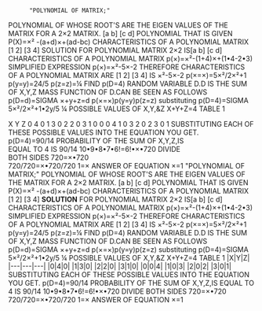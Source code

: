           "POLYNOMIAL OF MATRIX;"
POLYNOMIAL OF WHOSE ROOT'S ARE THE EIGEN VALUES OF THE MATRIX FOR A 2×2 MATRIX. [a b] [c d] POLYNOMIAL THAT IS GIVEN P(X)=×² -(a+d)×+(ad-bc) CHARACTERISTICS OF A POLYNOMIAL MATRIX [1 2] [3 4] SOLUTION FOR POLYNOMIAL MATRIX 2×2 IS[a b] [c d] CHARACTERISTICS OF A POLYNOMIAL MATRIX p(×)=×²-(1+4)×+(1•4-2•3) SIMPLIFIED EXPRESSION p(×)=×²-5×-2 THEREFORE CHARACTERISTICS OF A POLYNOMIAL MATRIX ARE [1 2] [3 4] IS ×²-5×-2 p(×=×)=5×²/2×²+1 p(y=y)=24/5 p(z=z)=¼ FIND p(D=4) RANDOM VARIABLE D.D IS THE SUM OF X,Y,Z MASS FUNCTION OF D.CAN BE SEEN AS FOLLOWS p(D=d)=SIGMA ×+y+z=d p(×=×)p(y=y)p(z=z) substituting p(D=4)=SIGMA 5×²/2×²+1•2y/5 ¼ POSSIBLE VALUES OF X,Y,&Z X+Y+Z=4 TABLE 1

X	Y	Z
0	4	0
1	3	0
2	2	0
3	1	0
0	0	4
1	0	3
2	0	2
3	0	1
SUBSTITUTING EACH OF THESE POSSIBLE VALUES INTO THE EQUATION YOU GET.		
p(D=4)=90/14 PROBABILITY OF THE SUM OF X,Y,Z,IS		
EQUAL TO 4 IS 90/14 10•9•8•7•6!=6!•×•720 DIVIDE		
BOTH SIDES 720=×•720		
720/720=×•720/720 1=× ANSWER OF EQUATION ×=1		              "POLYNOMIAL OF MATRIX;"
 POLYNOMIAL OF WHOSE ROOT'S ARE THE
EIGEN VALUES OF THE MATRIX FOR A 2×2
MATRIX.
[a b]
[c d] POLYNOMIAL THAT IS GIVEN P(X)=×²
-(a+d)×+(ad-bc) CHARACTERISTICS OF A
 POLYNOMIAL MATRIX [1 2]
                   [3 4]
                **SOLUTION**
FOR POLYNOMIAL MATRIX 2×2 IS[a b]
                            [c d]
CHARACTERISTICS OF A POLYNOMIAL MATRIX
p(×)=×²-(1+4)×+(1•4-2•3) SIMPLIFIED
EXPRESSION p(×)=×²-5×-2 THEREFORE
CHARACTERISTICS OF A POLYNOMIAL MATRIX ARE [1 2]
                                           [3 4]
IS ×²-5×-2
 p(×=×)=5×²/2×²+1 p(y=y)=24/5
p(z=z)=¼ FIND p(D=4)
RANDOM VARIABLE D.D IS THE SUM OF X,Y,Z 
MASS FUNCTION OF D.CAN BE SEEN AS FOLLOWS
p(D=d)=SIGMA ×+y+z=d p(×=×)p(y=y)p(z=z)
substituting p(D=4)=SIGMA 5×²/2×²+1•2y/5 ¼
POSSIBLE VALUES OF X,Y,&Z X+Y+Z=4 TABLE 1
|X|Y|Z|
|---|---|---|
  |0|4|0|
  |1|3|0|
  |2|2|0|
  |3|1|0|
  |0|0|4|
  |1|0|3|
  |2|0|2|
  |3|0|1|
 SUBSTITUTING EACH OF THESE POSSIBLE VALUES INTO THE EQUATION YOU GET.
  p(D=4)=90/14 PROBABILITY OF THE SUM OF X,Y,Z,IS
EQUAL TO 4 IS 90/14 10•9•8•7•6!=6!•×•720 DIVIDE
BOTH SIDES 720=×•720
720/720=×•720/720 1=× ANSWER OF EQUATION ×=1